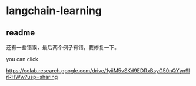 # langchain-learning


## readme 

还有一些错误，最后两个例子有错，要修复一下。


you can click

https://colab.research.google.com/drive/1yiiM5vSKd9EDRxBsyG50nQYyn9lrRHWw?usp=sharing
